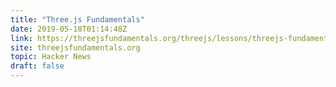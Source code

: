 ```yaml
---
title: "Three.js Fundamentals"
date: 2019-05-18T01:14:48Z
link: https://threejsfundamentals.org/threejs/lessons/threejs-fundamentals.html?utm_medium=RSS&utm_source=hune
site: threejsfundamentals.org
topic: Hacker News
draft: false
---
```

